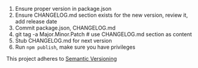 1. Ensure proper version in package.json
1. Ensure CHANGELOG.md section exists for the new version, review it, add release date
1. Commit package.json, CHANGELOG.md
1. git tag -a Major.Minor.Patch # use CHANGELOG.md section as content
1. Stub CHANGELOG.md for next version
1. Run `npm publish`, make sure you have privileges

This project adheres to [Semantic Versioning](http://semver.org/)
